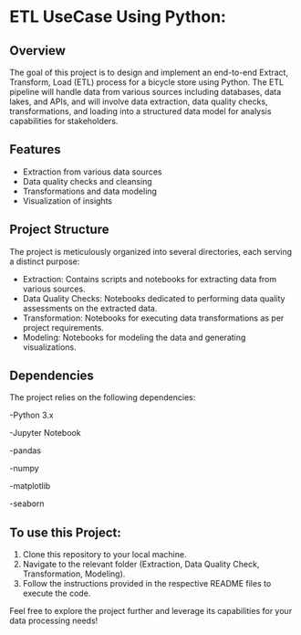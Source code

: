 # ETL UseCase Using Python:

## Overview

The goal of this project is to design and implement an end-to-end Extract, Transform, Load (ETL) process for a bicycle store using Python. The ETL pipeline will handle data from various sources including databases, data lakes, and APIs, and will involve data extraction, data quality checks, transformations, and loading into a structured data model for analysis capabilities for stakeholders.

## Features

- Extraction from various data sources
- Data quality checks and cleansing
- Transformations and data modeling
- Visualization of insights

## Project Structure

The project is meticulously organized into several directories, each serving a distinct purpose:

- Extraction: Contains scripts and notebooks for extracting data from various sources.
- Data Quality Checks: Notebooks dedicated to performing data quality assessments on the extracted data.
- Transformation: Notebooks for executing data transformations as per project requirements.
- Modeling: Notebooks for modeling the data and generating visualizations.

## Dependencies

The project relies on the following dependencies: 

-Python 3.x

-Jupyter Notebook

-pandas

-numpy

-matplotlib

-seaborn

## To use this Project:

1. Clone this repository to your local machine.
2. Navigate to the relevant folder (Extraction, Data Quality Check, Transformation, Modeling).
3. Follow the instructions provided in the respective README files to execute the code.

Feel free to explore the project further and leverage its capabilities for your data processing needs!
